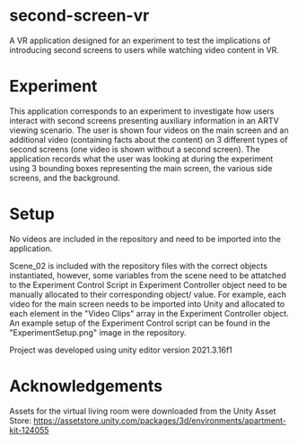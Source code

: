 # second-screen-vr
A VR application designed for an experiment to test the implications of introducing second screens to users while watching video content in VR.

# Experiment 

This application corresponds to an experiment to investigate how users interact with second screens presenting auxiliary information in an ARTV viewing scenario. The user is shown four videos on the main screen and an additional video (containing facts about the content) on 3 different types of second screens (one video is shown without a second screen). The application records what the user was looking at during the experiment using 3 bounding boxes representing the main screen, the various side screens, and the background.

# Setup

No videos are included in the repository and need to be imported into the application.

Scene_02 is included with the repository files with the correct objects instantiated, however, some variables from the scene need to be attatched to the Experiment Control Script in Experiment Controller object need to be manually allocated to their corresponding object/ value. For example, each video for the main screen needs to be imported into Unity and allocated to each element in the "Video Clips" array in the Experiment Controller object. An example setup of the Experiment Control script can be found in the "ExperimentSetup.png" image in the repository.

Project was developed using unity editor version 2021.3.16f1

# Acknowledgements

Assets for the virtual living room were downloaded from the Unity Asset Store: https://assetstore.unity.com/packages/3d/environments/apartment-kit-124055
